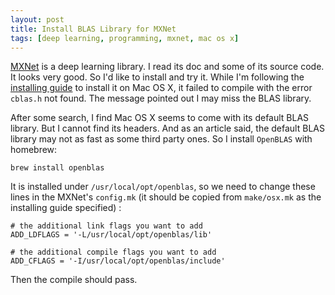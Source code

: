 ```yaml
---
layout: post
title: Install BLAS Library for MXNet
tags: [deep learning, programming, mxnet, mac os x]
---
```


[MXNet](https://github.com/dmlc/mxnet) is a deep learning library. I read its doc and some of its source code. It looks very good. So I'd like to install and try it. While I'm following the [installing guide](https://mxnet.readthedocs.org/en/latest/build.html#build-mxnet-library) to install it on Mac OS X, it failed to compile with the error `cblas.h` not found. The message pointed out I may miss the BLAS library.

After some search, I find Mac OS X seems to come with its default BLAS library. But I cannot find its headers. And as an article said, the default BLAS library may not as fast as some third party ones. So I install `OpenBLAS` with homebrew:

```
brew install openblas
```

It is installed under `/usr/local/opt/openblas`, so we need to change these lines in the MXNet's `config.mk` (it should be copied from `make/osx.mk` as the installing guide specified) :

```
# the additional link flags you want to add
ADD_LDFLAGS = '-L/usr/local/opt/openblas/lib'

# the additional compile flags you want to add
ADD_CFLAGS = '-I/usr/local/opt/openblas/include'
```

Then the compile should pass.

